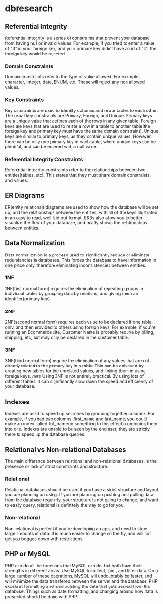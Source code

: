 # dbresearch


## Referential Integrity
  Referential integrity is a series of constraints that prevent your database from having null or invalid values. For example, if you tried to enter a value of "3" in your foreign key, and your primary key didn't have an id of "3", the foreign key would be rejected.
  
 
 ### Domain Constraints
  Domain constraints refer to the type of value allowed. For example, character, integer, date, ENUM, etc. These will reject any non allowed values. 
  
  
 ### Key Constraints
  Key constraints are used to identify columns and relate tables to each other. The usual key constraints are Primary, Foreign, and Unique. Primary keys are a unique value that defines each of the rows in any given table. Foreign keys are keys that are used to relate a row in a table to another table(the foreign key and primary key must have the same domain constraint). Unique keys are similar to primary keys, as they contain unique values. However, there can be only one primary key in each table, where unique keys can be plentiful, and can be entered with a null value.
  
### Referential Integrity Constraints
  Referential integrity constraints refer to the relationships between two entities(tables, etc). This states that they must share domain constraints, and values.
  

## ER Diagrams
  ER(entity relational) diagrams are used to show how the database will be set up, and the relationships between the entities, with all of the keys illustrated in an easy to read, well laid out format. ERDs also allow you to better visualize the flow of your database, and neatly shows the relationships between entities.  
  
## Data Normalization
  Data normalization is a process used to significantly reduce or eliminate redundancies in databases. This forces the database to have information in one place only, therefore eliminating inconsistencies between entities. 
  
### 1NF
  1NF(first normal form) requires the elimination of repeating groups in individual tables by grouping data by relations, and giving them an identifier(primary key).
  
### 2NF
  2NF(second normal form) requires each value to be declared if one table only, and then provided to others using foreign keys. For example, if you're running an Ecommerce site, Customer Name is probably requrie by billing, shipping, etc, but may only be declared in the customer table. 
  
### 3NF
  3NF(third normal form) require the elimination of any values that are not directly related to the primary key in a table.
This can be achieved by creating new tables for the unrelated values, and linking them in using foreign keys.  *note* Using 3NF is not entirely practical. By using lots of different tables, it can significantly slow down the speed and efficiency of your database.
  
## Indexes
  Indexes are used to speed up searches by grouping together columns. For example, if you had two columns, first_name and last_name, you could make an index called full_name(or something to this effect) combining them into one. Indexes are unable to be seen by the end user, they are strictly there to speed up the database queries.
  
## Relational vs Non-relational Databases
  The main difference between relational and non-relational databases, is the presence or lack of strict constraints and structure. 
  
### Relational
  Relational databases should be used if you have a strict structure and layout you are planning on using. If you are planning on pushing and pulling data from the database regularly, your structure is not going to change, and want to easily query, relational is definitely the way to go for you.
  
### Non-relational
  Non-relational is perfect if you're developing an app, and need to store large amounts of data. It is much easier to change on the fly, and will not get you bogged down with restrictions. 
  
  
## PHP or MySQL
  PHP can do all the functions that MySQL can do, but both have their strengths in different areas. Use MySQL to collect, join , and filter data. On a large number of these operations, MySQL will undoubtably be faster, and will minimize the data transfered between the server and the database. PHP excels at formatting and manipulating the data that gets served from the database. Things such as date formatting, and changing around how data is presented should be done with PHP.  
  
  




